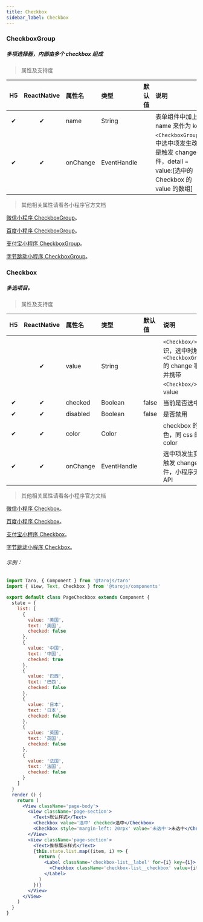 ```yaml
---
title: Checkbox
sidebar_label: Checkbox
---
```


### CheckboxGroup
##### 多项选择器，内部由多个 checkbox 组成

> 属性及支持度

| H5 | ReactNative| 属性名 | 类型 | 默认值 | 说明 |
| :-: | :-: | :- | :- | :- | :- |
| ✔ | ✔ | name | String |   | 表单组件中加上 name 来作为 key |
| ✔ | ✔ | onChange | EventHandle |   | `<CheckboxGroup/>`中选中项发生改变是触发 change 事件，detail = value:[选中的 Checkbox 的 value 的数组] |

>其他相关属性请看各小程序官方文档

[微信小程序 CheckboxGroup](https://developers.weixin.qq.com/miniprogram/dev/component/button.html)。

[百度小程序 CheckboxGroup](https://smartprogram.baidu.com/docs/develop/component/formlist/#checkbox)。

[支付宝小程序 CheckboxGroup](https://docs.alipay.com/mini/component/checkbox)。

[字节跳动小程序 CheckboxGroup](https://developer.toutiao.com/docs/comp/checkbox.html)。

### Checkbox
##### 多选项目。

> 属性及支持度

| H5 | ReactNative| 属性名 | 类型 | 默认值 | 说明 |
| :-: | :-: | :- | :- | :- | :- |
|   | ✔ | value      | String      |   | `<Checkbox/>`标识，选中时触发`<CheckboxGroup/>`的 change 事件，并携带 `<Checkbox/>` 的 value |
| ✔ | ✔ | checked    | Boolean     | false  | 当前是否选中   |
| ✔ | ✔ | disabled   | Boolean     | false  | 是否禁用   |
| ✔ | ✔ | color      | Color       |   | checkbox 的颜色，同 css 的 color       |
| ✔ | ✔ | onChange | EventHandle |  | 选中项发生变化时触发 change 事件，小程序无此 API   |

>其他相关属性请看各小程序官方文档

[微信小程序 Checkbox](https://developers.weixin.qq.com/miniprogram/dev/component/button.html)。

[百度小程序 Checkbox](https://smartprogram.baidu.com/docs/develop/component/formlist/#checkbox)。

[支付宝小程序 Checkbox](https://docs.alipay.com/mini/component/checkbox)。

[字节跳动小程序 Checkbox](https://developer.toutiao.com/docs/comp/checkbox.html)。

###### 示例：

```jsx
import Taro, { Component } from '@tarojs/taro'
import { View, Text, Checkbox } from '@tarojs/components'

export default class PageCheckbox extends Component {
  state = {
    list: [
      {
        value: '美国',
        text: '美国',
        checked: false
      },
      {
        value: '中国',
        text: '中国',
        checked: true
      },
      {
        value: '巴西',
        text: '巴西',
        checked: false
      },
      {
        value: '日本',
        text: '日本',
        checked: false
      },
      {
        value: '英国',
        text: '英国',
        checked: false
      },
      {
        value: '法国',
        text: '法国',
        checked: false
      }
    ]
  }
  render () {
    return (
      <View className='page-body'>
        <View className='page-section'>
          <Text>默认样式</Text>
          <Checkbox value='选中' checked>选中</Checkbox>
          <Checkbox style='margin-left: 20rpx' value='未选中'>未选中</Checkbox>
        </View>
        <View className='page-section'>
          <Text>推荐展示样式</Text>
          {this.state.list.map((item, i) => {
            return (
              <Label className='checkbox-list__label' for={i} key={i}>
                <Checkbox className='checkbox-list__checkbox' value={item.value} checked={item.checked}>{item.text}</Checkbox>
              </Label>
            )
          })}
        </View>
      </View>
    )
  }
}
```
